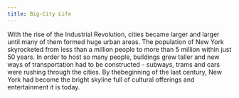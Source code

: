 ```yaml
---
title: Big-City Life
---
```

With the rise of the Industrial Revolution, cities became larger and larger until many of them formed huge urban areas. The population of New York skyrocketed from less than a million people to more than 5 million within just 50 years. In order to host so many people, buildings grew taller and new ways of transportation had to be constructed - subways, trams and cars were rushing through the cities. By thebeginning of the last century, New York had become the bright skyline full of cultural offerings and entertainment it is today.
